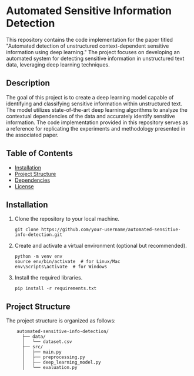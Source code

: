 # Automated Sensitive Information Detection

This repository contains the code implementation for the paper titled "Automated detection of unstructured context-dependent sensitive information using deep learning." The project focuses on developing an automated system for detecting sensitive information in unstructured text data, leveraging deep learning techniques.

## Description

The goal of this project is to create a deep learning model capable of identifying and classifying sensitive information within unstructured text. The model utilizes state-of-the-art deep learning algorithms to analyze the contextual dependencies of the data and accurately identify sensitive information. The code implementation provided in this repository serves as a reference for replicating the experiments and methodology presented in the associated paper.

## Table of Contents

- [Installation](#installation)
- [Project Structure](#project-structure)
- [Dependencies](#dependencies)
- [License](#license)

## Installation

1. Clone the repository to your local machine.

   ```shell
   git clone https://github.com/your-username/automated-sensitive-info-detection.git

2. Create and activate a virtual environment (optional but recommended).

    ```shell
    python -m venv env
    source env/bin/activate  # for Linux/Mac
    env\Scripts\activate  # for Windows

3. Install the required libraries.

    ````shell
    pip install -r requirements.txt

## Project Structure
The project structure is organized as follows:

```shell
    automated-sensitive-info-detection/
      ├── data/
      │   └── dataset.csv
      ├── src/
      │   ├── main.py
      │   ├── preprocessing.py
      │   ├── deep_learning_model.py
      │   └── evaluation.py

